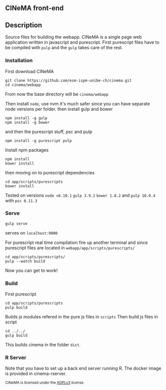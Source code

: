 ## CINeMA front-end

## Description
Source files for building the webapp.
CINeMA is a single page web application written in javascript and purescript.
First purescript files have to be compiled with ```pulp``` and the ```gulp``` takes care of the rest.

### Installation
First download CINeMA

```
git clone https://github.com/esm-ispm-unibe-ch/cinema.git
cd cinema/webapp
```
From now the base directory will be ```cinema/webapp```

Then install ```node```, use nvm it's much safer since you can have separate
node versions per folder.
then install gulp and bower
```
npm install -g gulp
npm install -g bower
```
and then the purescript stuff, psc and pulp
```
npm install -g purescript pulp
````
Install npm packages

```
npm install 
bower install
```
then moving on to purescript dependencies
```
cd app/scripts/purescripts
bower install
```

Tested on versions
```node v6.10.1``` 
```gulp 3.9.1```
```bower 1.8.2```
and ```pulp 10.0.4``` with ```psc 0.11.3```


### Serve
```
gulp serve
```
serves on ```localhost:9000```

For purescript real time compilation fire up another terminal and
since purescript files are located in ```webapp/app/scripts/purescripts/```

```
cd app/scripts/purescripts/
pulp --watch build

```
Now you can get to work!

### Build
First purescript
```
cd app/scripts/purescripts
pulp build
```
Builds js modules refered in the pure js files in ```scripts```
Then build js files in script
```
cd ../../
gulp build
```
This builds cinema in the folder ```dist```.

### R Server
Note that you have to set up a back end server running R. The docker image is provided
in cinema-rserver.



<sup> CINeMA is licensed under the [AGPLv3](https://www.gnu.org/licenses/agpl-3.0.en.html) license. <sup>
